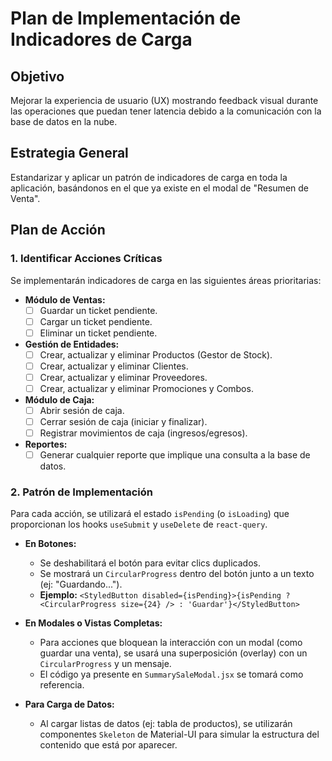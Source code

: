 # Plan de Implementación de Indicadores de Carga

## Objetivo
Mejorar la experiencia de usuario (UX) mostrando feedback visual durante las operaciones que puedan tener latencia debido a la comunicación con la base de datos en la nube.

## Estrategia General
Estandarizar y aplicar un patrón de indicadores de carga en toda la aplicación, basándonos en el que ya existe en el modal de "Resumen de Venta".

## Plan de Acción

### 1. Identificar Acciones Críticas
Se implementarán indicadores de carga en las siguientes áreas prioritarias:

- **Módulo de Ventas:**
  - [ ] Guardar un ticket pendiente.
  - [ ] Cargar un ticket pendiente.
  - [ ] Eliminar un ticket pendiente.
- **Gestión de Entidades:**
  - [ ] Crear, actualizar y eliminar Productos (Gestor de Stock).
  - [ ] Crear, actualizar y eliminar Clientes.
  - [ ] Crear, actualizar y eliminar Proveedores.
  - [ ] Crear, actualizar y eliminar Promociones y Combos.
- **Módulo de Caja:**
  - [ ] Abrir sesión de caja.
  - [ ] Cerrar sesión de caja (iniciar y finalizar).
  - [ ] Registrar movimientos de caja (ingresos/egresos).
- **Reportes:**
  - [ ] Generar cualquier reporte que implique una consulta a la base de datos.

### 2. Patrón de Implementación
Para cada acción, se utilizará el estado `isPending` (o `isLoading`) que proporcionan los hooks `useSubmit` y `useDelete` de `react-query`.

- **En Botones:**
  - Se deshabilitará el botón para evitar clics duplicados.
  - Se mostrará un `CircularProgress` dentro del botón junto a un texto (ej: "Guardando...").
  - **Ejemplo:** `<StyledButton disabled={isPending}>{isPending ? <CircularProgress size={24} /> : 'Guardar'}</StyledButton>`

- **En Modales o Vistas Completas:**
  - Para acciones que bloquean la interacción con un modal (como guardar una venta), se usará una superposición (overlay) con un `CircularProgress` y un mensaje.
  - El código ya presente en `SummarySaleModal.jsx` se tomará como referencia.

- **Para Carga de Datos:**
  - Al cargar listas de datos (ej: tabla de productos), se utilizarán componentes `Skeleton` de Material-UI para simular la estructura del contenido que está por aparecer.
